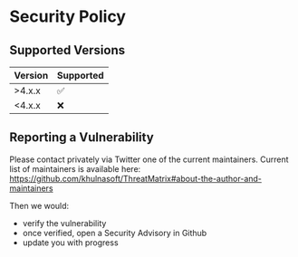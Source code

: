 # Security Policy

## Supported Versions

| Version | Supported          |
| ------- | ------------------ |
| >4.x.x  | :white_check_mark: |
| <4.x.x  | :x:                |

## Reporting a Vulnerability

Please contact privately via Twitter one of the current maintainers.
Current list of maintainers is available here: https://github.com/khulnasoft/ThreatMatrix#about-the-author-and-maintainers

Then we would:

- verify the vulnerability
- once verified, open a Security Advisory in Github
- update you with progress
